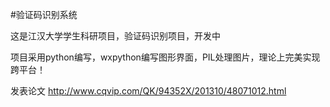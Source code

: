 #验证码识别系统

这是江汉大学学生科研项目，验证码识别项目，开发中

项目采用python编写，wxpython编写图形界面，PIL处理图片，理论上完美实现跨平台！

发表论文  http://www.cqvip.com/QK/94352X/201310/48071012.html
